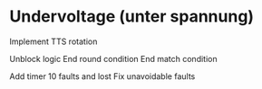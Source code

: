 # Undervoltage (unter spannung)

Implement TTS rotation

Unblock logic
End round condition
End match condition

Add timer
10 faults and lost
Fix unavoidable faults